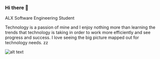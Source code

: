 ### Hi there 👋

ALX Software Engineering Student

Technology is a passion of mine and I enjoy nothing more than learning the trends that technology is taking in order to work more efficiently and see progress and success. I love seeing the big picture mapped out for technology needs. zz


![alt text](https://i0.wp.com/astuces-informatique.com/wp-content/uploads/2018/12/apprendre-programmation.jpg?w=598&ssl=1)
